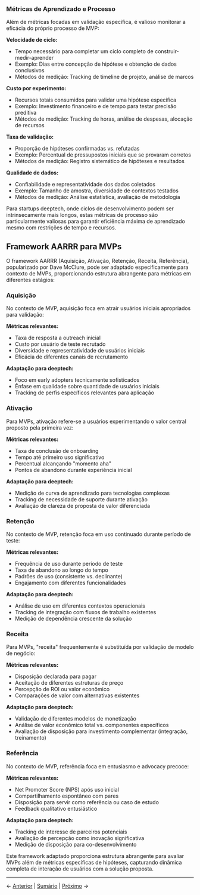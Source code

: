 ### Métricas de Aprendizado e Processo

Além de métricas focadas em validação específica, é valioso monitorar a eficácia do próprio processo de MVP:

**Velocidade de ciclo:**
- Tempo necessário para completar um ciclo completo de construir-medir-aprender
- Exemplo: Dias entre concepção de hipótese e obtenção de dados conclusivos
- Métodos de medição: Tracking de timeline de projeto, análise de marcos

**Custo por experimento:**
- Recursos totais consumidos para validar uma hipótese específica
- Exemplo: Investimento financeiro e de tempo para testar precisão preditiva
- Métodos de medição: Tracking de horas, análise de despesas, alocação de recursos

**Taxa de validação:**
- Proporção de hipóteses confirmadas vs. refutadas
- Exemplo: Percentual de pressupostos iniciais que se provaram corretos
- Métodos de medição: Registro sistemático de hipóteses e resultados

**Qualidade de dados:**
- Confiabilidade e representatividade dos dados coletados
- Exemplo: Tamanho de amostra, diversidade de contextos testados
- Métodos de medição: Análise estatística, avaliação de metodologia

Para startups deeptech, onde ciclos de desenvolvimento podem ser intrinsecamente mais longos, estas métricas de processo são particularmente valiosas para garantir eficiência máxima de aprendizado mesmo com restrições de tempo e recursos.

## Framework AARRR para MVPs

O framework AARRR (Aquisição, Ativação, Retenção, Receita, Referência), popularizado por Dave McClure, pode ser adaptado especificamente para contexto de MVPs, proporcionando estrutura abrangente para métricas em diferentes estágios:

### Aquisição

No contexto de MVP, aquisição foca em atrair usuários iniciais apropriados para validação:

**Métricas relevantes:**
- Taxa de resposta a outreach inicial
- Custo por usuário de teste recrutado
- Diversidade e representatividade de usuários iniciais
- Eficácia de diferentes canais de recrutamento

**Adaptação para deeptech:**
- Foco em early adopters tecnicamente sofisticados
- Ênfase em qualidade sobre quantidade de usuários iniciais
- Tracking de perfis específicos relevantes para aplicação

### Ativação

Para MVPs, ativação refere-se a usuários experimentando o valor central proposto pela primeira vez:

**Métricas relevantes:**
- Taxa de conclusão de onboarding
- Tempo até primeiro uso significativo
- Percentual alcançando "momento aha"
- Pontos de abandono durante experiência inicial

**Adaptação para deeptech:**
- Medição de curva de aprendizado para tecnologias complexas
- Tracking de necessidade de suporte durante ativação
- Avaliação de clareza de proposta de valor diferenciada

### Retenção

No contexto de MVP, retenção foca em uso continuado durante período de teste:

**Métricas relevantes:**
- Frequência de uso durante período de teste
- Taxa de abandono ao longo do tempo
- Padrões de uso (consistente vs. declinante)
- Engajamento com diferentes funcionalidades

**Adaptação para deeptech:**
- Análise de uso em diferentes contextos operacionais
- Tracking de integração com fluxos de trabalho existentes
- Medição de dependência crescente da solução

### Receita

Para MVPs, "receita" frequentemente é substituída por validação de modelo de negócio:

**Métricas relevantes:**
- Disposição declarada para pagar
- Aceitação de diferentes estruturas de preço
- Percepção de ROI ou valor econômico
- Comparações de valor com alternativas existentes

**Adaptação para deeptech:**
- Validação de diferentes modelos de monetização
- Análise de valor econômico total vs. componentes específicos
- Avaliação de disposição para investimento complementar (integração, treinamento)

### Referência

No contexto de MVP, referência foca em entusiasmo e advocacy precoce:

**Métricas relevantes:**
- Net Promoter Score (NPS) após uso inicial
- Compartilhamento espontâneo com pares
- Disposição para servir como referência ou caso de estudo
- Feedback qualitativo entusiástico

**Adaptação para deeptech:**
- Tracking de interesse de parceiros potenciais
- Avaliação de percepção como inovação significativa
- Medição de disposição para co-desenvolvimento

Este framework adaptado proporciona estrutura abrangente para avaliar MVPs além de métricas específicas de hipóteses, capturando dinâmica completa de interação de usuários com a solução proposta.

---

← [Anterior](./4.1.3_metricas_avaliacao_mvp_parte1.md) | [Sumário](../../sumario.md) | [Próximo](./4.1.3_metricas_avaliacao_mvp_parte3.md) →